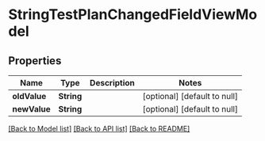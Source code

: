 # StringTestPlanChangedFieldViewModel
## Properties

| Name | Type | Description | Notes |
|------------ | ------------- | ------------- | -------------|
| **oldValue** | **String** |  | [optional] [default to null] |
| **newValue** | **String** |  | [optional] [default to null] |

[[Back to Model list]](../README.md#documentation-for-models) [[Back to API list]](../README.md#documentation-for-api-endpoints) [[Back to README]](../README.md)

